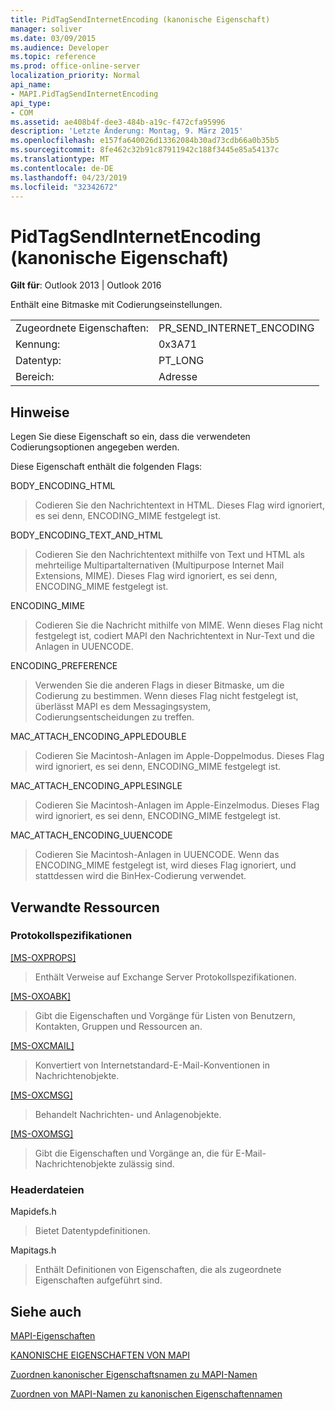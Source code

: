 ```yaml
---
title: PidTagSendInternetEncoding (kanonische Eigenschaft)
manager: soliver
ms.date: 03/09/2015
ms.audience: Developer
ms.topic: reference
ms.prod: office-online-server
localization_priority: Normal
api_name:
- MAPI.PidTagSendInternetEncoding
api_type:
- COM
ms.assetid: ae408b4f-dee3-484b-a19c-f472cfa95996
description: 'Letzte Änderung: Montag, 9. März 2015'
ms.openlocfilehash: e157fa640026d13362084b30ad73cdb66a0b35b5
ms.sourcegitcommit: 8fe462c32b91c87911942c188f3445e85a54137c
ms.translationtype: MT
ms.contentlocale: de-DE
ms.lasthandoff: 04/23/2019
ms.locfileid: "32342672"
---
```

# <a name="pidtagsendinternetencoding-canonical-property"></a>PidTagSendInternetEncoding (kanonische Eigenschaft)

  
  
**Gilt für**: Outlook 2013 | Outlook 2016 
  
Enthält eine Bitmaske mit Codierungseinstellungen. 
  
|||
|:-----|:-----|
|Zugeordnete Eigenschaften:  <br/> |PR_SEND_INTERNET_ENCODING  <br/> |
|Kennung:  <br/> |0x3A71  <br/> |
|Datentyp:  <br/> |PT_LONG  <br/> |
|Bereich:  <br/> |Adresse  <br/> |
   
## <a name="remarks"></a>Hinweise

Legen Sie diese Eigenschaft so ein, dass die verwendeten Codierungsoptionen angegeben werden. 
  
Diese Eigenschaft enthält die folgenden Flags:
  
BODY_ENCODING_HTML 
  
> Codieren Sie den Nachrichtentext in HTML. Dieses Flag wird ignoriert, es sei denn, ENCODING_MIME festgelegt ist. 
    
BODY_ENCODING_TEXT_AND_HTML 
  
> Codieren Sie den Nachrichtentext mithilfe von Text und HTML als mehrteilige Multipartalternativen (Multipurpose Internet Mail Extensions, MIME). Dieses Flag wird ignoriert, es sei denn, ENCODING_MIME festgelegt ist. 
    
ENCODING_MIME 
  
> Codieren Sie die Nachricht mithilfe von MIME. Wenn dieses Flag nicht festgelegt ist, codiert MAPI den Nachrichtentext in Nur-Text und die Anlagen in UUENCODE. 
    
ENCODING_PREFERENCE 
  
> Verwenden Sie die anderen Flags in dieser Bitmaske, um die Codierung zu bestimmen. Wenn dieses Flag nicht festgelegt ist, überlässt MAPI es dem Messagingsystem, Codierungsentscheidungen zu treffen. 
    
MAC_ATTACH_ENCODING_APPLEDOUBLE 
  
> Codieren Sie Macintosh-Anlagen im Apple-Doppelmodus. Dieses Flag wird ignoriert, es sei denn, ENCODING_MIME festgelegt ist. 
    
MAC_ATTACH_ENCODING_APPLESINGLE 
  
> Codieren Sie Macintosh-Anlagen im Apple-Einzelmodus. Dieses Flag wird ignoriert, es sei denn, ENCODING_MIME festgelegt ist. 
    
MAC_ATTACH_ENCODING_UUENCODE 
  
> Codieren Sie Macintosh-Anlagen in UUENCODE. Wenn das ENCODING_MIME festgelegt ist, wird dieses Flag ignoriert, und stattdessen wird die BinHex-Codierung verwendet. 
    
## <a name="related-resources"></a>Verwandte Ressourcen

### <a name="protocol-specifications"></a>Protokollspezifikationen

[[MS-OXPROPS]](https://msdn.microsoft.com/library/f6ab1613-aefe-447d-a49c-18217230b148%28Office.15%29.aspx)
  
> Enthält Verweise auf Exchange Server Protokollspezifikationen.
    
[[MS-OXOABK]](https://msdn.microsoft.com/library/f4cf9b4c-9232-4506-9e71-2270de217614%28Office.15%29.aspx)
  
> Gibt die Eigenschaften und Vorgänge für Listen von Benutzern, Kontakten, Gruppen und Ressourcen an.
    
[[MS-OXCMAIL]](https://msdn.microsoft.com/library/b60d48db-183f-4bf5-a908-f584e62cb2d4%28Office.15%29.aspx)
  
> Konvertiert von Internetstandard-E-Mail-Konventionen in Nachrichtenobjekte.
    
[[MS-OXCMSG]](https://msdn.microsoft.com/library/7fd7ec40-deec-4c06-9493-1bc06b349682%28Office.15%29.aspx)
  
> Behandelt Nachrichten- und Anlagenobjekte.
    
[[MS-OXOMSG]](https://msdn.microsoft.com/library/daa9120f-f325-4afb-a738-28f91049ab3c%28Office.15%29.aspx)
  
> Gibt die Eigenschaften und Vorgänge an, die für E-Mail-Nachrichtenobjekte zulässig sind.
    
### <a name="header-files"></a>Headerdateien

Mapidefs.h
  
> Bietet Datentypdefinitionen.
    
Mapitags.h
  
> Enthält Definitionen von Eigenschaften, die als zugeordnete Eigenschaften aufgeführt sind.
    
## <a name="see-also"></a>Siehe auch



[MAPI-Eigenschaften](mapi-properties.md)
  
[KANONISCHE EIGENSCHAFTEN VON MAPI](mapi-canonical-properties.md)
  
[Zuordnen kanonischer Eigenschaftsnamen zu MAPI-Namen](mapping-canonical-property-names-to-mapi-names.md)
  
[Zuordnen von MAPI-Namen zu kanonischen Eigenschaftennamen](mapping-mapi-names-to-canonical-property-names.md)

